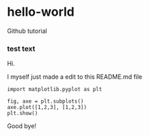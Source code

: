 # hello-world
Github tutorial

### test text
Hi.

I myself just made a edit to this README.md file

```
import matplotlib.pyplot as plt

fig, axe = plt.subplots()
axe.plot([1,2,3], [1,2,3])
plt.show()
```

Good bye!
